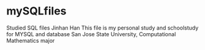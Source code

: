 # mySQLfiles
Studied SQL files 
Jinhan Han
This file is my personal study and schoolstudy for MYSQL and database
San Jose State University, Computational Mathematics major
